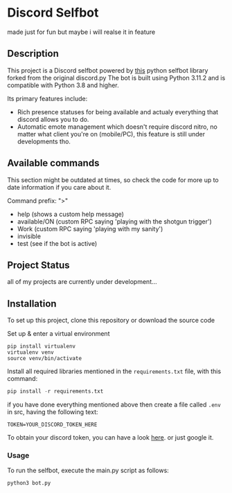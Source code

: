 # Discord Selfbot

made just for fun but maybe i will realse it in feature

## Description

This project is a Discord selfbot powered by [this](https://github.com/dolfies/discord.py-self) python selfbot library forked from the original discord.py The bot is built using Python 3.11.2 and is compatible with Python 3.8 and higher.

Its primary features include:

- Rich presence statuses for being available and actualy everything that discord allows you to do.
- Automatic emote management which doesn't require discord nitro, no matter what client you're on (mobile/PC), this feature is still under developments tho.

## Available commands

This section might be outdated at times, so check the code for more up to date information if you care about it.

Command prefix: ">"

- help (shows a custom help message)
- available/ON (custom RPC saying 'playing with the shotgun trigger')
- Work (custom RPC saying 'playing with my sanity')
- invisible
- test (see if the bot is active)

## Project Status

all of my projects are currently under development...

## Installation

To set up this project, clone this repository or download the source code

Set up & enter a virtual environment

```shell
pip install virtualenv
virtualenv venv
source venv/bin/activate
```

Install all required libraries mentioned in the `requirements.txt` file, with this command:

```python
pip install -r requirements.txt
```

if you have done everything mentioned above then create a file called `.env` in src, having the following text:

```env
TOKEN=YOUR_DISCORD_TOKEN_HERE
```

To obtain your discord token, you can have a look [here](https://discordpy-self.readthedocs.io/en/latest/token.html). or just google it.

### Usage

To run the selfbot, execute the main.py script as follows:

```python
python3 bot.py
```
